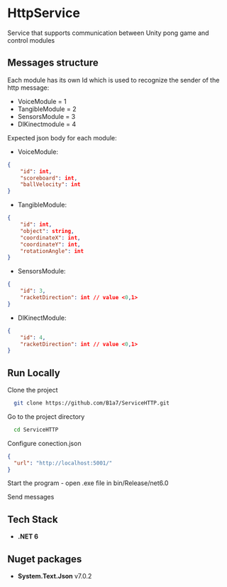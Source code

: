
# HttpService

Service that supports communication between Unity pong game and control modules



## Messages structure 

Each module has its own Id which is used to recognize the sender of the http message:   

- VoiceModule = 1
- TangibleModule = 2
- SensorsModule = 3
- DlKinectmodule = 4

Expected json body for each module:

- VoiceModule: 
```json
{ 
    "id": int, 
    "scoreboard": int, 
    "ballVelocity": int 
}
```

- TangibleModule: 
```json
{ 
    "id": int, 
    "object": string, 
    "coordinateX": int, 
    "coordinateY": int, 
    "rotationAngle": int 
}
```

- SensorsModule: 
```json
{ 
    "id": 3, 
    "racketDirection": int // value <0,1> 
}
```

- DlKinectModule: 
```json
{ 
    "id": 4, 
    "racketDirection": int // value <0,1> 
}
```

## Run Locally

Clone the project

```bash
  git clone https://github.com/B1a7/ServiceHTTP.git
```

Go to the project directory

```bash
  cd ServiceHTTP
```

Configure conection.json 

```json
{
  "url": "http://localhost:5001/"
}
```

Start the program - open .exe file in bin/Release/net6.0

Send messages

## Tech Stack

- **.NET 6**
## Nuget packages

- **System.Text.Json** v7.0.2

